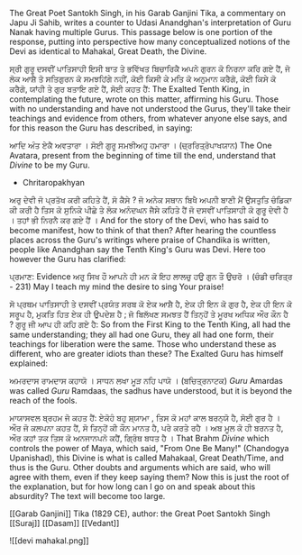 The Great Poet Santokh Singh, in his Garab Ganjini Tika, a commentary on Japu Ji Sahib, writes a counter to Udasi Anandghan's interpretation of Guru Nanak having multiple Gurus. This passage below is one portion of the response, putting into perspective how many conceptualized notions of the Devi as identical to Mahakal, Great Death, the Divine.

ਸ੍ਰੀ ਗੁਰੂ ਦਸਵੀਂ ਪਾਤਿਸਾਹੀ ਇਸੀ ਬਾਤ ਤੇ ਭਵਿੱਖਤ ਬਿਚਾਰਿਕੈ ਅਪਨੇ ਗੁਰਨ ਕੋ ਨਿਰਨਾ ਕਰਿ ਗਏ ਹੈਂ, ਜੋ ਲੋਕ ਆਸ਼ੈ ਤੋ ਸਤਿਗੁਰਨ ਕੋ ਸਮਝਹਿਂਗੇ ਨਹੀਂ, ਕੋਈ ਕਿਸੀ ਕੇ ਮਤਿ ਕੋ ਅਨੁਮਾਨ ਕਰੈਗੋ, ਕੋਈ ਕਿਸੇ ਕੋ ਕਰੈਗੋ, ਯਾਂਹੀ ਤੇ ਗੁਰ ਬਤਾਇ ਗਏ ਹੈਂ, ਸੋਈ ਕਹਤ ਹੈਂ:
The Exalted Tenth King, in contemplating the future, wrote on this matter, affirming his Guru. Those with no understanding and have not understood the Gurus, they'll take their teachings and evidence from others, from whatever anyone else says, and for this reason the Guru has described, in saying:

ਆਦਿ ਅੰਤ ਏਕੈ ਅਵਤਾਰਾ । ਸੋਈ ਗੁਰੂ ਸਮਝੀਅਹੁ ਹਮਾਰਾ । (ਚ੍ਰਰਿਤ੍ਰੋਪਾਖਯਾਨ)
The One Avatara, present from the beginning of time till the end, understand that *Divine* to be my Guru.

-   Chritaropakhyan

ਅਰੁ ਦੇਵੀ ਜੋ ਪ੍ਰਤੱਖ ਕਰੀ ਕਹਿਤੇ ਹੈਂ, ਸੋ ਕੈਸੇ ? ਜੋ ਅਨੇਕ ਸਥਾਨ ਬਿਖੈ ਅਪਨੀ ਬਾਣੀ ਮੈਂ ਉਸਤੁਤਿ ਚੰਡਿਕਾ ਕੀ ਕਰੀ ਹੈ ਤਿਸ ਕੋ ਸੁਨਿਕੇ ਪੀਛੇ ਤੇ ਲੋਕ ਅਨੰਦਘਨ ਜੈਸੇ ਕਹਿਤੇ ਹੈਂ ਜੋ ਦਸਵੀਂ ਪਾਤਿਸਾਹੀ ਕੋ ਗੁਰੂ ਦੇਵੀ ਹੈ । ਤਹਾਂ ਭੀ ਨਿਰਨੈ ਕਰ ਗਏ ਹੈਂ ।
And for the story of the Devi, who has said to become manifest, how to think of that then? After hearing the countless places across the Guru's writings where praise of Chandika is written, people like Anandghan say the Tenth King's Guru was Devi. Here too however the Guru has clarified:

ਪ੍ਰਮਾਣ: Evidence
ਅਰੁ ਸਿਖ ਹੌ ਆਪਨੇ ਹੀ ਮਨ ਕੋ ਇਹ ਲਾਲਚੁ ਹਉ ਗੁਨ ਤੌ ਉਚਰੋ । (ਚੰਡੀ ਚਰਿਤ੍ਰ - 231)
May I teach my mind the desire to sing Your praise!

ਸੋ ਪ੍ਰਥਮ ਪਾਤਿਸਾਹੀ ਤੇ ਦਸਵੀਂ ਪ੍ਰਯੰਤ ਸਰਬ ਕੋ ਏਕ ਆਸ਼ੈ ਹੈ, ਏਕ ਹੀ ਇਨ ਕੋ ਗੁਰ ਹੈ, ਏਕ ਹੀ ਇਨ ਕੋ ਸਰੂਪ ਹੈ, ਮੁਕਤਿ ਹਿਤ ਏਕ ਹੀ ਉਪਦੇਸ਼ ਹੈ ; ਜੋ ਬਿਲੱਖਣ ਸਮਝਤ ਹੈਂ ਤਿਨ੍ਹੋਂ ਤੇ ਮੂਰਖ ਅਧਿਕ ਔਰ ਕੌਨ ਹੈ ? ਗੁਰੂ ਜੀ ਆਪ ਹੀ ਕਹਿ ਗਏ ਹੈ:
So from the First King to the Tenth King, all had the same understanding; they all had one Guru, they all had one form, their teachings for liberation were the same. Those who understand these as different, who are greater idiots than these? The Exalted Guru has himself explained:

ਅਮਰਦਾਸ ਰਾਮਦਾਸ ਕਹਾਯੋ । ਸਾਧਨ ਲਖਾ ਮੂੜ ਨਹਿ ਪਾਯੋ । (ਬਚਿਤ੍ਰਨਾਟਕ)
*Guru* Amardas was called *Guru* Ramdaas, the sadhus have understood, but it is beyond the reach of the fools.

ਮਾਯਾਸਵਲ ਬ੍ਰਹਮ ਜੋ ਕਹਤ ਹੈਂ: ਏਕੋਹੰ ਬਹੁ ਸ਼੍ਯਾਮਾ , ਤਿਸ ਕੋ ਮਹਾਂ ਕਾਲ ਬਰਨ੍ਯੋ ਹੈ, ਸੋਈ ਗੁਰ ਹੈ । ਔਰ ਜੋ ਕਲਪਨਾ ਕਹਤ ਹੈਂ, ਸੋ ਤਿਨ੍ਹੋਂ ਕੀ ਕੌਨ ਮਾਨਤ ਹੈ, ਪਰੇ ਕਰਤੇ ਰਹੈ । ਅਬ ਮੂਲ ਕੋ ਹੀ ਬਰਨਤ ਹੈ, ਔਰ ਕਹਾਂ ਤਕ ਤਿਸ ਕੋ ਅਨਜਾਨਪਨੋ ਕਹੈਂ, ਗ੍ਰਿੰਥ ਬਧਤ ਹੈ ।
That Brahm *Divine* which controls the power of Maya, which said, "From One Be Many!" (Chandogya Upanishad), this Divine is what is called Mahakaal, Great Death/Time, and thus is the Guru. Other doubts and arguments which are said, who will agree with them, even if they keep saying them? Now this is just the root of the explanation, but for how long can I go on and speak about this absurdity? The text will become too large.

[[Garab Ganjini]] Tika (1829 CE), author: the Great Poet Santokh Singh
[[Suraj]]
[[Dasam]]
[[Vedant]]

![[devi mahakal.png]]